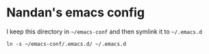 # Nandan's emacs config
I keep this directory in `~/emacs-conf` and then symlink it to `~/.emacs.d`

```
ln -s ~/emacs-conf/.emacs.d/ ~/.emacs.d
```


